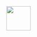 
<img src="https://user-images.githubusercontent.com/72541544/220032526-a8bd5da5-b825-4746-8a32-b8369135d081.jpg" width="64" height="64"/>
